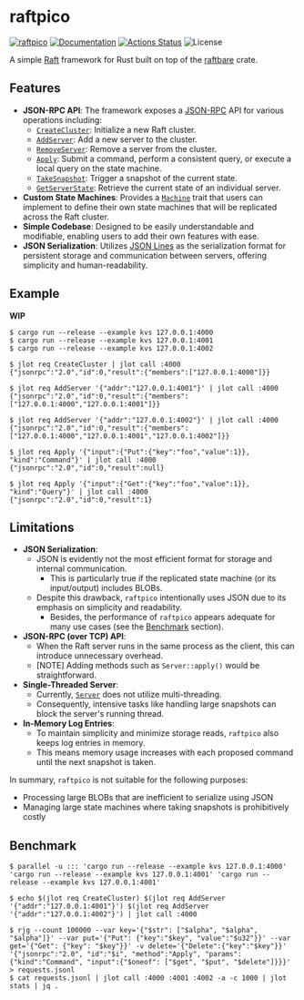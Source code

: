 raftpico
========

[![raftpico](https://img.shields.io/crates/v/raftpico.svg)](https://crates.io/crates/raftpico)
[![Documentation](https://docs.rs/raftpico/badge.svg)](https://docs.rs/raftpico)
[![Actions Status](https://github.com/sile/raftpico/workflows/CI/badge.svg)](https://github.com/sile/raftpico/actions)
![License](https://img.shields.io/crates/l/raftpico)

A simple [Raft] framework for Rust built on top of the [raftbare](https://github.com/sile/raftbare) crate.

[Raft]: https://raft.github.io/

Features
--------

- **JSON-RPC API**: The framework exposes a [JSON-RPC] API for various operations including:
  - [`CreateCluster`]: Initialize a new Raft cluster.
  - [`AddServer`]: Add a new server to the cluster.
  - [`RemoveServer`]: Remove a server from the cluster.
  - [`Apply`]: Submit a command, perform a consistent query, or execute a local query on the state machine.
  - [`TakeSnapshot`]: Trigger a snapshot of the current state.
  - [`GetServerState`]: Retrieve the current state of an individual server.
- **Custom State Machines**: Provides a [`Machine`] trait that users can implement to define their own state machines that will be replicated across the Raft cluster.
- **Simple Codebase**: Designed to be easily understandable and modifiable, enabling users to add their own features with ease.
- **JSON Serialization**: Utilizes [JSON Lines] as the serialization format for persistent storage and communication between servers, offering simplicity and human-readability.

[JSON-RPC]: https://www.jsonrpc.org/specification
[JSON Lines]: https://jsonlines.org/
[`CreateCluster`]: https://docs.rs/raftpico/latest/raftpico/messages/enum.Request.html#variant.CreateCluster
[`AddServer`]: https://docs.rs/raftpico/latest/raftpico/messages/enum.Request.html#variant.AddServer
[`RemoveServer`]: https://docs.rs/raftpico/latest/raftpico/messages/enum.Request.html#variant.RemoveServer
[`Apply`]: https://docs.rs/raftpico/latest/raftpico/messages/enum.Request.html#variant.Apply
[`TakeSnapshot`]: https://docs.rs/raftpico/latest/raftpico/messages/enum.Request.html#variant.TakeSnapshot
[`GetServerState`]: https://docs.rs/raftpico/latest/raftpico/messages/enum.Request.html#variant.GetServerState
[`Machine`]: https://docs.rs/raftpico/latest/raftpico/trait.Machine.html

Example
-------

**WIP**

```console
$ cargo run --release --example kvs 127.0.0.1:4000
$ cargo run --release --example kvs 127.0.0.1:4001
$ cargo run --release --example kvs 127.0.0.1:4002
```

```console
$ jlot req CreateCluster | jlot call :4000
{"jsonrpc":"2.0","id":0,"result":{"members":["127.0.0.1:4000"]}}

$ jlot req AddServer '{"addr":"127.0.0.1:4001"}' | jlot call :4000
{"jsonrpc":"2.0","id":0,"result":{"members":["127.0.0.1:4000","127.0.0.1:4001"]}}

$ jlot req AddServer '{"addr":"127.0.0.1:4002"}' | jlot call :4000
{"jsonrpc":"2.0","id":0,"result":{"members":["127.0.0.1:4000","127.0.0.1:4001","127.0.0.1:4002"]}}

$ jlot req Apply '{"input":{"Put":{"key":"foo","value":1}}, "kind":"Command"}' | jlot call :4000
{"jsonrpc":"2.0","id":0,"result":null}

$ jlot req Apply '{"input":{"Get":{"key":"foo","value":1}}, "kind":"Query"}' | jlot call :4000
{"jsonrpc":"2.0","id":0,"result":1}
```

Limitations
-----------

- **JSON Serialization**:
  - JSON is evidently not the most efficient format for storage and internal communication.
    - This is particularly true if the replicated state machine (or its input/output) includes BLOBs.
  - Despite this drawback, `raftpico` intentionally uses JSON due to its emphasis on simplicity and readability.
    - Besides, the performance of `raftpico` appears adequate for many use cases (see the [Benchmark](#Benchmark) section).
- **JSON-RPC (over TCP) API**:
  - When the Raft server runs in the same process as the client, this can introduce unnecessary overhead.
  - [NOTE] Adding methods such as `Server::apply()` would be straightforward.
- **Single-Threaded Server**:
  - Currently, [`Server`] does not utilize multi-threading.
  - Consequently, intensive tasks like handling large snapshots can block the server's running thread.
- **In-Memory Log Entries**:
  - To maintain simplicity and minimize storage reads, `raftpico` also keeps log entries in memory.
  - This means memory usage increases with each proposed command until the next snapshot is taken.

In summary, `raftpico` is not suitable for the following purposes:
- Processing large BLOBs that are inefficient to serialize using JSON
- Managing large state machines where taking snapshots is prohibitively costly

[`Server`]: https://docs.rs/raftpico/latest/raftpico/struct.Server.html

Benchmark
---------

```console
$ parallel -u ::: 'cargo run --release --example kvs 127.0.0.1:4000' 'cargo run --release --example kvs 127.0.0.1:4001' 'cargo run --release --example kvs 127.0.0.1:4001'

$ echo $(jlot req CreateCluster) $(jlot req AddServer '{"addr":"127.0.0.1:4001"}') $(jlot req AddServer '{"addr":"127.0.0.1:4002"}') | jlot call :4000

$ rjg --count 100000 --var key='{"$str": ["$alpha", "$alpha", "$alpha"]}' --var put='{"Put": {"key":"$key", "value":"$u32"}}' --var get='{"Get": {"key": "$key"}}' -v delete='{"Delete":{"key":"$key"}}' '{"jsonrpc":"2.0", "id":"$i", "method":"Apply", "params": {"kind":"Command", "input":{"$oneof": ["$get", "$put", "$delete"]}}}' > requests.jsonl
$ cat requests.jsonl | jlot call :4000 :4001 :4002 -a -c 1000 | jlot stats | jq .
```
